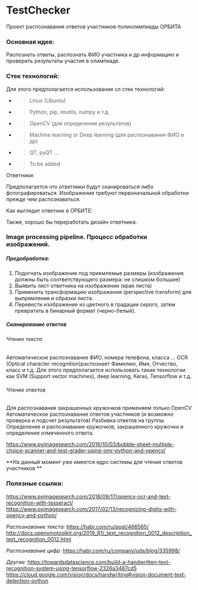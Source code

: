 # TestChecker

Проект распознавания ответов участников полиолимпиады ОРБИТА

### Основная идея:
Распознать ответы, распознать ФИО участника и др информацию и проверить результаты участия в олимпиаде.

### Стек технологий:
Для этого предполагается использование сл стек технологий:

* > Linux (Ubuntu)
* > Python, pip, imutils, numpy и т.д.
* > OpenCV (для определения результатов)
* > Machine learning or Deep learning (для распознавания ФИО и др)
* > QT, pyQT ...
* > To be added

Ответники:

Предполагается что ответники будут сканироваться либо фотографироваться. Изображения требуют первоначальной обработки прежде чем распознаваться.

Как выглядит ответник в ОРБИТЕ:

Также, хорошо бы переработать дизайн ответника.


### Image processing pipeline. Процесс обработки изображений.

##### Предобработка:

1. Подогнать изображение под приемлемые размеры (изображения должны быть соответствующего размера: не слишком большие)
2. Выявить лист ответника на изображении (края листа)
3. Применить трансформацию изображения (perspective transform) для выпрямления и образки листа.
4. Перевести изображение из цветного в градации серого, затем превратить в бинарный формат (черно-белый).

##### Сканирование ответов

###### Чтение текста
Автоматическое распознавание ФИО, номера телефона, класса ...
OCR (Optical character recognition)распознает Фамилию, Имя, Отчество, класс и т.д. Для этого предполагается использовать такие технологии как SVM (Support vector machines), deep learning, Keras, Tensorflow и т.д.


###### Чтение ответов
Для распознавания закрашенных кружочков применяем только OpenCV
Автоматическое распознавание ответов участников (и возможно проверка и подсчет результатов)
Разбивка ответов на группы
Определение и распознавание кружочков, закрашенного кружочка и определение отмеченного ответа.

https://www.pyimagesearch.com/2016/10/03/bubble-sheet-multiple-choice-scanner-and-test-grader-using-omr-python-and-opencv/

**На данный момент уже имеется ядро системы для чтения ответов участников **

### Полезные ссылки:

https://www.pyimagesearch.com/2018/09/17/opencv-ocr-and-text-recognition-with-tesseract/
https://www.pyimagesearch.com/2017/02/13/recognizing-digits-with-opencv-and-python/

_Распознавание текста:_
https://habr.com/ru/post/466565/ 
http://docs.openvinotoolkit.org/2019_R1/_text_recognition_0012_description_text_recognition_0012.html

_Распознавание цифр:_
https://habr.com/ru/company/ods/blog/335998/

_Другие:_
https://towardsdatascience.com/build-a-handwritten-text-recognition-system-using-tensorflow-2326a3487cd5
https://cloud.google.com/vision/docs/handwriting#vision-document-text-detection-python


